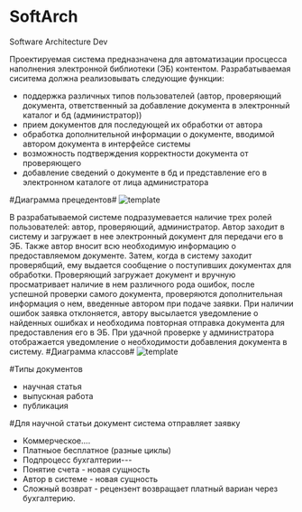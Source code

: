 # SoftArch
Software Architecture Dev

Проектируемая система предназначена для автоматизации просцесса наполнения электронной библиотеки (ЭБ) контентом.
Разрабатываемая сиситема должна реализовывать следующие функции:
- поддержка различных типов пользователей (автор, проверяющий документа, ответственный за добавление документа в электронный каталог и бд (администратор))
- прием документов для последующей их обработки от автора
- обработка дополнительной информации о документе, вводимой автором документа в интерфейсе системы
- возможность подтверждения корректности документа от проверяющего
- добавление сведений о документе в бд и представление его в электронном каталоге от лица администратора
 
#Диаграмма прецедентов#
![template](https://github.com/SergKlimov/SoftArch/blob/master/Use%20case%20diag.png?raw=true)

В разрабатываемой системе подразумевается наличие трех ролей пользователей: автор, проверяющий, администратор.
Автор заходит в систему и загружает в нее электронный документ для передачи его в ЭБ. Также автор вносит всю необходимую информацию о предоставляемом документе.
Затем, когда в систему заходит проверябщий, ему выдается сообщение о поступивших документах для обработки. Проверяющий загружает документ и вручную просматривает наличие в нем различного рода ошибок, после успешной проверки самого документа, проверяются дополнительная информация о нем, введенные автором при подаче заявки. При наличии ошибок заявка отклоняется, автору высылается уведомление о найденных ошибках и необходима повторная отправка документа для предоставления его в ЭБ.
При удачной проверке у администратора отображается уведомление о необходимости добавления документа в систему.
#Диаграмма классов#
![template](http://www.interface.ru/ca/vvu1.gif)

#Типы документов
- научная статья
- выпускная работа
- публикация

#Для научной статьи документ система отправляет заявку 

- Коммерческое....
- Платныое бесплатное (разные циклы)
- Подпроцесс бухгалтерии---
- Понятие счета - новая сущность
- Автор в системе - новая сущность
- Сложный возврат - рецензент возвращает платный вариан через бухгалтерию.
